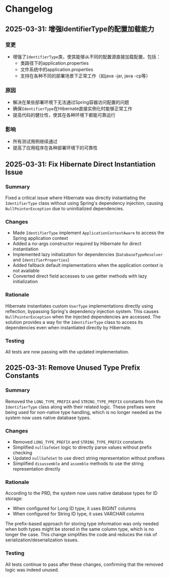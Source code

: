 # Changelog

## 2025-03-31: 增强IdentifierType的配置加载能力

### 变更

- 增强了`IdentifierType`类，使其能够从不同的配置源直接加载配置，包括：
  - 类路径下的application.properties
  - 文件系统中的application.properties
  - 支持在各种不同的部署场景下正常工作（如java -jar, java -cp等）

### 原因

- 解决在某些部署环境下无法通过Spring容器访问配置的问题
- 确保`IdentifierType`在Hibernate直接实例化时能够正常工作
- 提高代码的健壮性，使其在各种环境下都能可靠运行

### 影响

- 所有测试用例继续通过
- 提高了应用程序在各种部署环境下的可靠性

## 2025-03-31: Fix Hibernate Direct Instantiation Issue

### Summary
Fixed a critical issue where Hibernate was directly instantiating the `IdentifierType` class without using Spring's dependency injection, causing `NullPointerException` due to uninitialized dependencies.

### Changes
- Made `IdentifierType` implement `ApplicationContextAware` to access the Spring application context
- Added a no-args constructor required by Hibernate for direct instantiation
- Implemented lazy initialization for dependencies (`DatabaseTypeResolver` and `IdentifierProperties`)
- Added fallback default implementations when the application context is not available
- Converted direct field accesses to use getter methods with lazy initialization

### Rationale
Hibernate instantiates custom `UserType` implementations directly using reflection, bypassing Spring's dependency injection system. This causes `NullPointerException` when the injected dependencies are accessed. The solution provides a way for the `IdentifierType` class to access its dependencies even when instantiated directly by Hibernate.

### Testing
All tests are now passing with the updated implementation.

## 2025-03-31: Remove Unused Type Prefix Constants

### Summary
Removed the `LONG_TYPE_PREFIX` and `STRING_TYPE_PREFIX` constants from the `IdentifierType` class along with their related logic. These prefixes were being used for non-native type handling, which is no longer needed as the system now uses native database types.

### Changes
- Removed `LONG_TYPE_PREFIX` and `STRING_TYPE_PREFIX` constants
- Simplified `nullSafeGet` logic to directly parse values without prefix checking
- Updated `nullSafeSet` to use direct string representation without prefixes
- Simplified `disassemble` and `assemble` methods to use the string representation directly

### Rationale
According to the PRD, the system now uses native database types for ID storage:
- When configured for Long ID type, it uses BIGINT columns
- When configured for String ID type, it uses VARCHAR columns

The prefix-based approach for storing type information was only needed when both types might be stored in the same column type, which is no longer the case. This change simplifies the code and reduces the risk of serialization/deserialization issues.

### Testing
All tests continue to pass after these changes, confirming that the removed logic was indeed unused. 